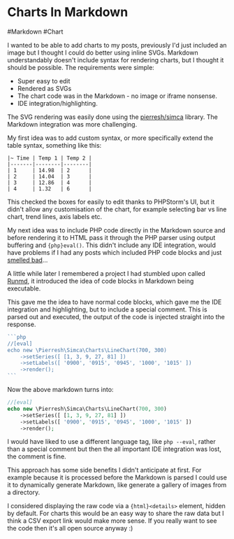 # Charts In Markdown

#Markdown
#Chart

I wanted to be able to add charts to my posts, previously I'd just included an image but I thought I could do better
using inline SVGs. Markdown understandably doesn't include syntax for rendering charts, but I thought it should be possible.
The requirements were simple:

- Super easy to edit
- Rendered as SVGs
- The chart code was in the Markdown - no image or iframe nonsense.
- IDE integration/highlighting.

The SVG rendering was easily done using the [pierresh/simca](https://github.com/pierresh/simca) library. The Markdown
integration was more challenging.

My first idea was to add custom syntax, or more specifically extend the table syntax, something like this:

```
|~ Time | Temp 1 | Temp 2 |
|-------|--------|--------|
| 1     | 14.98  | 2      |
| 2     | 14.04  | 3      |
| 3     | 12.86  | 4      |
| 4     | 1.32   | 6      |
```

This checked the boxes for easily to edit thanks to PHPStorm's UI, but it didn't allow any customisation of the chart,
for example selecting bar vs line chart, trend lines, axis labels etc.

My next idea was to include PHP code directly in the Markdown source and before rendering it to HTML pass it through the
PHP parser using output buffering and `{php}eval()`. This didn't include any IDE integration, would have problems if I 
had any posts which included PHP code blocks and just [smelled bad](https://en.wikipedia.org/wiki/Code_smell)...

A little while later I remembered a project I had stumbled upon called [Runmd](https://github.com/broofa/runmd), it
introduced the idea of code blocks in Markdown being executable.

This gave me the idea to have normal code blocks, which gave me the IDE integration and highlighting, but to include a
special comment. This is parsed out and executed, the output of the code is injected straight into the response.

```php
```php
//​[eval]
echo new \Pierresh\Simca\Charts\LineChart(700, 300)
    ->setSeries([ [1, 3, 9, 27, 81] ])
    ->setLabels([ '0900', '0915', '0945', '1000', '1015' ])
    ->render();
​```
```

Now the above markdown turns into:

```php
//[eval]
echo new \Pierresh\Simca\Charts\LineChart(700, 300)
    ->setSeries([ [1, 3, 9, 27, 81] ])
    ->setLabels([ '0900', '0915', '0945', '1000', '1015' ])
    ->render();
```

I would have liked to use a different language tag, like `php --eval`, rather than a special comment but then the all
important IDE integration was lost, the comment is fine.

This approach has some side benefits I didn't anticipate at first. For example because it is processed before the
Markdown is parsed I could use it to dynamically generate Markdown, like generate a gallery of images from a directory.

I considered displaying the raw code via a `{html}<details>` element, hidden by default. For charts this would be
an easy way to share the raw data but I think a CSV export link would make more sense. If you really want to see the
code then it's all open source anyway :)
